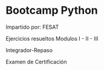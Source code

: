 # Bootcamp Python

Impartido por: FESAT

Ejercicios resueltos Modulos I - II - III

Integrador-Repaso

Examen de Certificación
